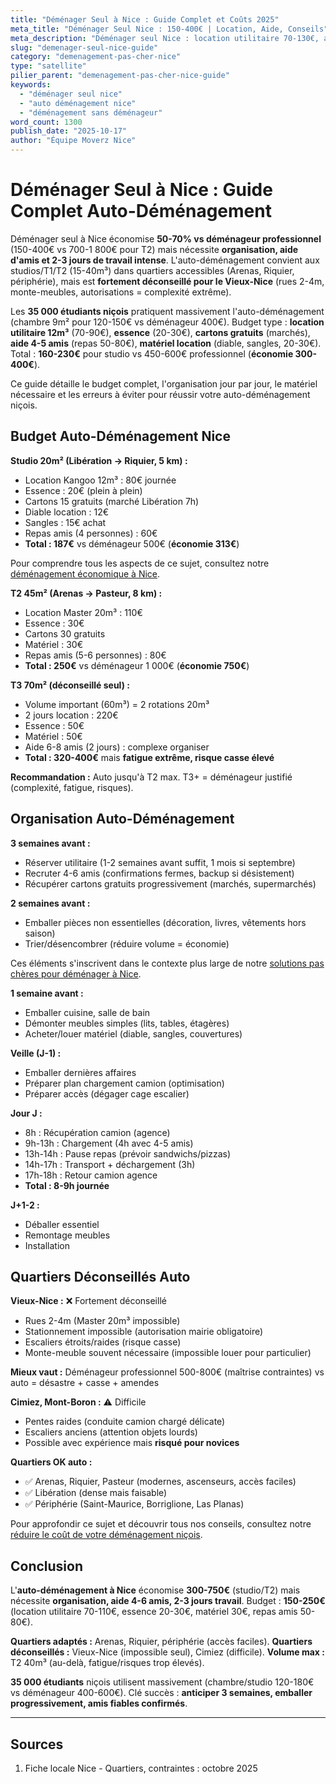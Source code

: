 ```yaml
---
title: "Déménager Seul à Nice : Guide Complet et Coûts 2025"
meta_title: "Déménager Seul Nice : 150-400€ | Location, Aide, Conseils"
meta_description: "Déménager seul Nice : location utilitaire 70-130€, aide amis, matériel 30€. Total 150-400€ vs 700-1800€ pro. Vieux-Nice déconseillé. Guide complet."
slug: "demenager-seul-nice-guide"
category: "demenagement-pas-cher-nice"
type: "satellite"
pilier_parent: "demenagement-pas-cher-nice-guide"
keywords:
  - "déménager seul nice"
  - "auto déménagement nice"
  - "déménagement sans déménageur"
word_count: 1300
publish_date: "2025-10-17"
author: "Équipe Moverz Nice"
---
```


# Déménager Seul à Nice : Guide Complet Auto-Déménagement

Déménager seul à Nice économise **50-70% vs déménageur professionnel** (150-400€ vs 700-1 800€ pour T2) mais nécessite **organisation, aide d'amis et 2-3 jours de travail intense**. L'auto-déménagement convient aux studios/T1/T2 (15-40m³) dans quartiers accessibles (Arenas, Riquier, périphérie), mais est **fortement déconseillé pour le Vieux-Nice** (rues 2-4m, monte-meubles, autorisations = complexité extrême).

Les **35 000 étudiants niçois** pratiquent massivement l'auto-déménagement (chambre 9m² pour 120-150€ vs déménageur 400€). Budget type : **location utilitaire 12m³** (70-90€), **essence** (20-30€), **cartons gratuits** (marchés), **aide 4-5 amis** (repas 50-80€), **matériel location** (diable, sangles, 20-30€). Total : **160-230€** pour studio vs 450-600€ professionnel (**économie 300-400€**).

Ce guide détaille le budget complet, l'organisation jour par jour, le matériel nécessaire et les erreurs à éviter pour réussir votre auto-déménagement niçois.

## Budget Auto-Déménagement Nice

**Studio 20m² (Libération → Riquier, 5 km) :**
- Location Kangoo 12m³ : 80€ journée
- Essence : 20€ (plein à plein)
- Cartons 15 gratuits (marché Libération 7h)
- Diable location : 12€
- Sangles : 15€ achat
- Repas amis (4 personnes) : 60€
- **Total : 187€** vs déménageur 500€ (**économie 313€**)

Pour comprendre tous les aspects de ce sujet, consultez notre [déménagement économique à Nice](/blog/pas-cher/demenagement-pas-cher-nice-guide).


**T2 45m² (Arenas → Pasteur, 8 km) :**
- Location Master 20m³ : 110€
- Essence : 30€
- Cartons 30 gratuits
- Matériel : 30€
- Repas amis (5-6 personnes) : 80€
- **Total : 250€** vs déménageur 1 000€ (**économie 750€**)

**T3 70m² (déconseillé seul) :**
- Volume important (60m³) = 2 rotations 20m³
- 2 jours location : 220€
- Essence : 50€
- Matériel : 50€
- Aide 6-8 amis (2 jours) : complexe organiser
- **Total : 320-400€** mais **fatigue extrême, risque casse élevé**

**Recommandation :** Auto jusqu'à T2 max. T3+ = déménageur justifié (complexité, fatigue, risques).

## Organisation Auto-Déménagement

**3 semaines avant :**
- Réserver utilitaire (1-2 semaines avant suffit, 1 mois si septembre)
- Recruter 4-6 amis (confirmations fermes, backup si désistement)
- Récupérer cartons gratuits progressivement (marchés, supermarchés)

**2 semaines avant :**
- Emballer pièces non essentielles (décoration, livres, vêtements hors saison)
- Trier/désencombrer (réduire volume = économie)


Ces éléments s'inscrivent dans le contexte plus large de notre [solutions pas chères pour déménager à Nice](/blog/pas-cher/demenagement-pas-cher-nice-guide).

**1 semaine avant :**
- Emballer cuisine, salle de bain
- Démonter meubles simples (lits, tables, étagères)
- Acheter/louer matériel (diable, sangles, couvertures)

**Veille (J-1) :**
- Emballer dernières affaires
- Préparer plan chargement camion (optimisation)
- Préparer accès (dégager cage escalier)

**Jour J :**
- 8h : Récupération camion (agence)
- 9h-13h : Chargement (4h avec 4-5 amis)
- 13h-14h : Pause repas (prévoir sandwichs/pizzas)
- 14h-17h : Transport + déchargement (3h)
- 17h-18h : Retour camion agence
- **Total : 8-9h journée**

**J+1-2 :**
- Déballer essentiel
- Remontage meubles
- Installation

## Quartiers Déconseillés Auto

**Vieux-Nice :** ❌ Fortement déconseillé  
- Rues 2-4m (Master 20m³ impossible)
- Stationnement impossible (autorisation mairie obligatoire)
- Escaliers étroits/raides (risque casse)
- Monte-meuble souvent nécessaire (impossible louer pour particulier)

**Mieux vaut :** Déménageur professionnel 500-800€ (maîtrise contraintes) vs auto = désastre + casse + amendes

**Cimiez, Mont-Boron :** ⚠️ Difficile  
- Pentes raides (conduite camion chargé délicate)
- Escaliers anciens (attention objets lourds)
- Possible avec expérience mais **risqué pour novices**

**Quartiers OK auto :**
- ✅ Arenas, Riquier, Pasteur (modernes, ascenseurs, accès faciles)
- ✅ Libération (dense mais faisable)
- ✅ Périphérie (Saint-Maurice, Borriglione, Las Planas)


Pour approfondir ce sujet et découvrir tous nos conseils, consultez notre [réduire le coût de votre déménagement niçois](/blog/pas-cher/demenagement-pas-cher-nice-guide).

## Conclusion

L'**auto-déménagement à Nice** économise **300-750€** (studio/T2) mais nécessite **organisation, aide 4-6 amis, 2-3 jours travail**. Budget : **150-250€** (location utilitaire 70-110€, essence 20-30€, matériel 30€, repas amis 50-80€).

**Quartiers adaptés :** Arenas, Riquier, périphérie (accès faciles). **Quartiers déconseillés :** Vieux-Nice (impossible seul), Cimiez (difficile). **Volume max :** T2 40m³ (au-delà, fatigue/risques trop élevés).

**35 000 étudiants** niçois utilisent massivement (chambre/studio 120-180€ vs déménageur 400-600€). Clé succès : **anticiper 3 semaines, emballer progressivement, amis fiables confirmés**.

---

## Sources

1. Fiche locale Nice - Quartiers, contraintes : octobre 2025


